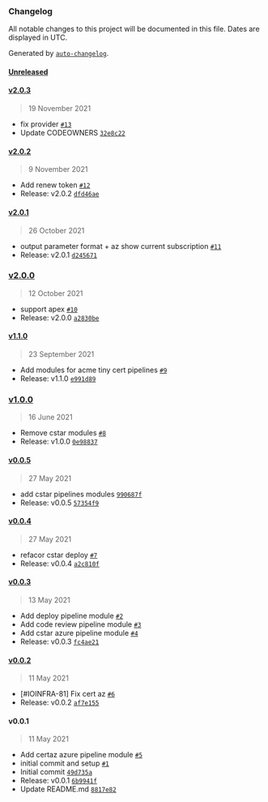 ### Changelog

All notable changes to this project will be documented in this file. Dates are displayed in UTC.

Generated by [`auto-changelog`](https://github.com/CookPete/auto-changelog).

#### [Unreleased](https://github.com/pagopa/azuredevops-tf-modules/compare/v2.0.3...HEAD)

#### [v2.0.3](https://github.com/pagopa/azuredevops-tf-modules/compare/v2.0.2...v2.0.3)

> 19 November 2021

- fix provider [`#13`](https://github.com/pagopa/azuredevops-tf-modules/pull/13)
- Update CODEOWNERS [`32e8c22`](https://github.com/pagopa/azuredevops-tf-modules/commit/32e8c22262fce50f0a2ed6e81e57c5fc59e7234d)

#### [v2.0.2](https://github.com/pagopa/azuredevops-tf-modules/compare/v2.0.1...v2.0.2)

> 9 November 2021

- Add renew token [`#12`](https://github.com/pagopa/azuredevops-tf-modules/pull/12)
- Release: v2.0.2 [`dfd46ae`](https://github.com/pagopa/azuredevops-tf-modules/commit/dfd46ae436c4202f2ebf1cc3849bdf827d27963f)

#### [v2.0.1](https://github.com/pagopa/azuredevops-tf-modules/compare/v2.0.0...v2.0.1)

> 26 October 2021

- output parameter format + az show current subscription [`#11`](https://github.com/pagopa/azuredevops-tf-modules/pull/11)
- Release: v2.0.1 [`d245671`](https://github.com/pagopa/azuredevops-tf-modules/commit/d245671110616584f1d43943abb33efc7529ec32)

### [v2.0.0](https://github.com/pagopa/azuredevops-tf-modules/compare/v1.1.0...v2.0.0)

> 12 October 2021

- support apex [`#10`](https://github.com/pagopa/azuredevops-tf-modules/pull/10)
- Release: v2.0.0 [`a2830be`](https://github.com/pagopa/azuredevops-tf-modules/commit/a2830be4921b57ae6a3cd2afaa81fe5156d1ea71)

#### [v1.1.0](https://github.com/pagopa/azuredevops-tf-modules/compare/v1.0.0...v1.1.0)

> 23 September 2021

- Add modules for acme tiny cert pipelines [`#9`](https://github.com/pagopa/azuredevops-tf-modules/pull/9)
- Release: v1.1.0 [`e991d89`](https://github.com/pagopa/azuredevops-tf-modules/commit/e991d898ce9130cfc2cf2dee999d2ec8d28fec7d)

### [v1.0.0](https://github.com/pagopa/azuredevops-tf-modules/compare/v0.0.5...v1.0.0)

> 16 June 2021

- Remove cstar modules [`#8`](https://github.com/pagopa/azuredevops-tf-modules/pull/8)
- Release: v1.0.0 [`0e98837`](https://github.com/pagopa/azuredevops-tf-modules/commit/0e988370be2df1537c54aee96b9d6222cbcbaca5)

#### [v0.0.5](https://github.com/pagopa/azuredevops-tf-modules/compare/v0.0.4...v0.0.5)

> 27 May 2021

- add cstar pipelines modules [`990687f`](https://github.com/pagopa/azuredevops-tf-modules/commit/990687ffd12b7dce2c778faa2ac0099e06344caf)
- Release: v0.0.5 [`57354f9`](https://github.com/pagopa/azuredevops-tf-modules/commit/57354f91f8939b2771b93b8e1d85898c8921a6e5)

#### [v0.0.4](https://github.com/pagopa/azuredevops-tf-modules/compare/v0.0.3...v0.0.4)

> 27 May 2021

- refacor cstar deploy [`#7`](https://github.com/pagopa/azuredevops-tf-modules/pull/7)
- Release: v0.0.4 [`a2c810f`](https://github.com/pagopa/azuredevops-tf-modules/commit/a2c810f7094ec0de94e00bbc813bf9f557c0211b)

#### [v0.0.3](https://github.com/pagopa/azuredevops-tf-modules/compare/v0.0.2...v0.0.3)

> 13 May 2021

- Add deploy pipeline module [`#2`](https://github.com/pagopa/azuredevops-tf-modules/pull/2)
- Add code review pipeline module [`#3`](https://github.com/pagopa/azuredevops-tf-modules/pull/3)
- Add cstar azure pipeline module [`#4`](https://github.com/pagopa/azuredevops-tf-modules/pull/4)
- Release: v0.0.3 [`fc4ae21`](https://github.com/pagopa/azuredevops-tf-modules/commit/fc4ae217b324cace9387e8328b974a8699bcbb52)

#### [v0.0.2](https://github.com/pagopa/azuredevops-tf-modules/compare/v0.0.1...v0.0.2)

> 11 May 2021

- [#IOINFRA-81] Fix cert az [`#6`](https://github.com/pagopa/azuredevops-tf-modules/pull/6)
- Release: v0.0.2 [`af7e155`](https://github.com/pagopa/azuredevops-tf-modules/commit/af7e1551c708e9465757e99988b3e4ee3d7442b6)

#### v0.0.1

> 11 May 2021

- Add certaz azure pipeline module [`#5`](https://github.com/pagopa/azuredevops-tf-modules/pull/5)
- initial commit and setup [`#1`](https://github.com/pagopa/azuredevops-tf-modules/pull/1)
- Initial commit [`49d735a`](https://github.com/pagopa/azuredevops-tf-modules/commit/49d735a7b39aacea4e70e107ed98b94aba49a4a5)
- Release: v0.0.1 [`6b9941f`](https://github.com/pagopa/azuredevops-tf-modules/commit/6b9941f8615020b0562c6d9b31e15da87facc8d6)
- Update README.md [`8817e82`](https://github.com/pagopa/azuredevops-tf-modules/commit/8817e82c61e596d4a433a8acefdc825d2cdfd0b7)
